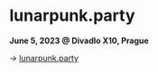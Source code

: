 # lunarpunk.party

**June 5, 2023 @ Divadlo X10, Prague**

→ [lunarpunk.party](http://lunarpunk.party/)
